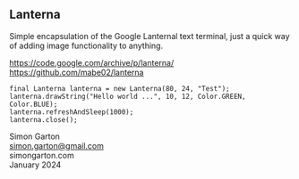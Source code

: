 ## Lanterna

Simple encapsulation of the Google Lanternal text terminal, just a quick way of adding image functionality to
anything.

https://code.google.com/archive/p/lanterna/
https://github.com/mabe02/lanterna

```
final Lanterna lanterna = new Lanterna(80, 24, "Test");
lanterna.drawString("Hello world ...", 10, 12, Color.GREEN, Color.BLUE);
lanterna.refreshAndSleep(1000);
lanterna.close();
```

Simon Garton  
simon.garton@gmail.com  
simongarton.com  
January 2024